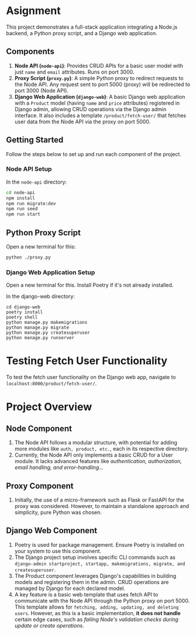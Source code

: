 # Asignment

This project demonstrates a full-stack application integrating a Node.js backend, a Python proxy script, and a Django web application.

## Components

1. **Node API (`node-api`)**: Provides CRUD APIs for a basic user model with just `name` and `email` attributes. Runs on port 3000.
2. **Proxy Script (`proxy.py`)**: A simple Python proxy to redirect requests to the Node API. Any request sent to port 5000 (proxy) will be redirected to port 3000 (Node API).
3. **Django Web Application (`django-web`)**: A basic Django web application with a `Product` model (having `name` and `price` attributes) registered in Django admin, allowing CRUD operations via the Django admin interface. It also includes a template `/product/fetch-user/` that fetches user data from the Node API via the proxy on port 5000.

## Getting Started

Follow the steps below to set up and run each component of the project.

### Node API Setup

In the `node-api` directory:

```bash
cd node-api
npm install
npm run migrate:dev
npm run seed
npm run start
```

## Python Proxy Script

Open a new terminal for this:

```bash
python ./proxy.py
```

### Django Web Application Setup

Open a new terminal for this. Install Poetry if it's not already installed.

In the django-web directory:

```
cd django-web
poetry install
poetry shell
python manage.py makemigrations
python manage.py migrate
python manage.py createsuperuser
python manage.py runserver

```

# Testing Fetch User Functionality

To test the fetch user functionality on the Django web app, navigate to `localhost:8000/product/fetch-user/`.

# Project Overview

## Node Component

1. The Node API follows a modular structure, with potential for adding more modules like `auth, product, etc.`, each in its respective directory.
2. Currently, the Node API only implements a basic CRUD for a User module. It lacks advanced features like _authentication, authorization, email handling, and error-handling..._

## Proxy Component

1. Initially, the use of a micro-framework such as Flask or FastAPI for the proxy was considered. However, to maintain a standalone approach and simplicity, pure Python was chosen.

## Django Web Component

1. Poetry is used for package management. Ensure Poetry is installed on your system to use this component.
2. The Django project setup involves specific CLI commands such as `django-admin startproject, startapp, makemigrations, migrate, and createsuperuser`.
3. The Product component leverages Django's capabilities in building models and registering them in the admin. CRUD operations are managed by Django for each declared model.
4. A key feature is a basic web template that uses fetch API to communicate with the Node API through the Python proxy on port 5000. This template allows for `fetching, adding, updating, and deleting users`. However, as this is a basic implementation, **it does not handle** certain edge cases, such as _failing Node's validation checks during update or create operations_.
